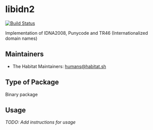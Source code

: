 # libidn2

[![Build Status](https://dev.azure.com/chefcorp-partnerengineering/Chef%20Base%20Plans/_apis/build/status/chef-base-plans.libidn2?branchName=master)](https://dev.azure.com/chefcorp-partnerengineering/Chef%20Base%20Plans/_build/latest?definitionId=163&branchName=master)

Implementation of IDNA2008, Punycode and TR46 (Internationalized domain names)

## Maintainers

* The Habitat Maintainers: <humans@habitat.sh>

## Type of Package

Binary package

## Usage

*TODO: Add instructions for usage*
